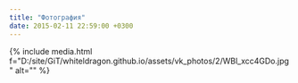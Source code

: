 ```yaml
---
title: "Фотография"
date: 2015-02-11 22:59:00 +0300
---
```



{% include media.html f="D:/site/GiT/whiteldragon.github.io/assets/vk_photos/2/WBl_xcc4GDo.jpg" alt="" %}
